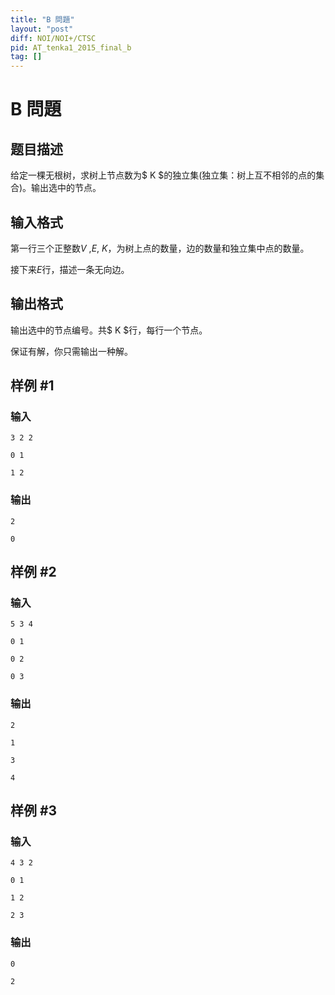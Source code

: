 ```yaml
---
title: "B 問題"
layout: "post"
diff: NOI/NOI+/CTSC
pid: AT_tenka1_2015_final_b
tag: []
---
```


# B 問題

## 题目描述

给定一棵无根树，求树上节点数为$ K $的独立集(独立集：树上互不相邻的点的集合)。输出选中的节点。

## 输入格式

第一行三个正整数$V$ ,$E$, $K$，为树上点的数量，边的数量和独立集中点的数量。

接下来$E$行，描述一条无向边。

## 输出格式

输出选中的节点编号。共$ K $行，每行一个节点。

保证有解，你只需输出一种解。

## 样例 #1

### 输入

```
3 2 2
0 1
1 2
```

### 输出

```
2
0
```

## 样例 #2

### 输入

```
5 3 4
0 1
0 2
0 3
```

### 输出

```
2
1
3
4
```

## 样例 #3

### 输入

```
4 3 2
0 1
1 2
2 3
```

### 输出

```
0
2
```

